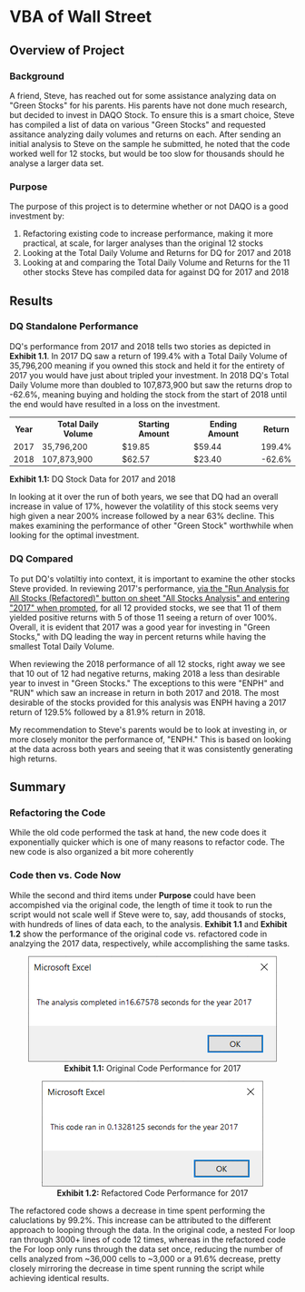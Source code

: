 <h1>VBA of Wall Street</h1>

<h2>Overview of Project</h2>

<h3>Background</h3>

  <p>
  A friend, Steve, has reached out for some assistance analyzing data on "Green Stocks" for his parents.  His parents have not done much research, but decided to invest in DAQO Stock.  To ensure this is a smart choice, Steve has compiled a list of data on various "Green Stocks" and requested assitance analyzing daily volumes and returns on each. After sending an initial analysis to Steve on the sample he submitted, he noted that the code worked well for 12 stocks, but would be too slow for thousands should he analyse a larger data set.
  </p>

<h3>Purpose</h3>

  <p>
  The purpose of this project is to determine whether or not DAQO is a good investment by:
    <ol>
      <li>Refactoring existing code to increase performance, making it more practical, at scale, for larger analyses than the original 12 stocks</li>
      <li>Looking at the Total Daily Volume and Returns for DQ for 2017 and 2018</li>
      <li>Looking at and comparing the Total Daily Volume and Returns for the 11 other stocks Steve has compiled data for against DQ for 2017 and 2018</li>
    </ol>
  </p>

<h2>Results</h2>

<h3>DQ Standalone Performance</h3>
  
  <p>DQ's performance from 2017 and 2018 tells two stories as depicted in <b>Exhibit 1.1</b>.  In 2017 DQ saw a return of 199.4% with a Total Daily Volume of 35,796,200 meaning if you owned this stock and held it for the entirety of 2017 you would have just about tripled your investment.  In 2018 DQ's Total Daily Volume more than doubled to 107,873,900 but saw the returns drop to -62.6%, meaning buying and holding the stock from the start of 2018 until the end would have resulted in a loss on the investment.
  </p>
  
  <p align="center">
  <table>
    <tr>
      <th>Year</th>
      <th>Total Daily Volume</th>
      <th>Starting Amount</th>
      <th>Ending Amount</th>
      <th>Return</th>
    </tr>
    <tr>
      <td>2017</td>
      <td>35,796,200</td>
      <td>$19.85</td>
      <td>$59.44</td>
      <td>199.4%</td>
    </tr>
    <tr>
      <td>2018</td>
      <td>107,873,900</td>
      <td>$62.57</td>
      <td>$23.40</td>
      <td>-62.6%</td>
    </tr>
  </table>
  <b>Exhibit 1.1:</b> DQ Stock Data for 2017 and 2018
  </p>
  
  <p>
  In looking at it over the run of both years, we see that DQ had an overall increase in value of 17%, however the volatility of this stock seems very high given a near 200% increase followed by a near 63% decline.  This makes examining the performance of other "Green Stock" worthwhile when looking for the optimal investment.
  </p>
  
<h3>DQ Compared</h3>
  
  <p>
  To put DQ's volatiltiy into context, it is important to examine the other stocks Steve provided.  In reviewing 2017's performance, <a href="https://github.com/tc9993/stock-analysis/blob/main/VBA_Challenge.xlsm" target="_blank">via the "Run Analysis for All Stocks (Refactored)" button on sheet "All Stocks Analysis" and entering "2017" when prompted</a>, for all 12 provided stocks, we see that 11 of them yielded positive returns with 5 of those 11 seeing a return of over 100%.  Overall, it is evident that 2017 was a good year for investing in "Green Stocks," with DQ leading the way in percent returns while having the smallest Total Daily Volume.
  </p>
  <p>
  When reviewing the 2018 performance of all 12 stocks, right away we see that 10 out of 12 had negative returns, making 2018 a less than desirable year to invest in "Green Stocks."  The exceptions to this were "ENPH" and "RUN" which saw an increase in return in both 2017 and 2018.  The most desirable of the stocks provided for this analysis was ENPH having a 2017 return of 129.5% followed by a 81.9% return in 2018.
  </p>
  <p>
  My recommendation to Steve's parents would be to look at investing in, or more closely monitor the performance of, "ENPH."  This is based on looking at the data across both years and seeing that it was consistently generating high returns.
  </p>

<h2>Summary</h2>

<h3>Refactoring the Code</h3>
<p>
    While the old code performed the task at hand, the new code does it exponentially quicker which is one of many reasons to refactor code.  The new code is also organized a bit more coherently

<h3>Code then vs. Code Now</h3>
  <p>
  While the second and third items under <b>Purpose</b> could have been accompished via the original code, the length of time it took to run the script would not scale well if Steve were to, say, add thousands of stocks, with hundreds of lines of data each, to the analysis.  <b>Exhibit 1.1</b> and <b>Exhibit 1.2</b> show the performance of the original code vs. refactored code in analzying the 2017 data, respectively, while accomplishing the same tasks.
  </p>
  <p align="center">
  <img src="https://github.com/tc9993/stock-analysis/blob/main/Resources/Original_Code_2017.png?raw=true" alt="Original Code Performance for 2017"><br>
  <b>Exhibit 1.1:</b> Original Code Performance for 2017
  </p>
  <p align = "center">
  <img src="https://github.com/tc9993/stock-analysis/blob/main/Resources/VBA_Challenge_2017.png?raw=true" alt="Refactored Code Performance for 2017"><br>
  <b>Exhibit 1.2:</b> Refactored Code Performance for 2017
  </p>
  <p>
  The refactored code shows a decrease in time spent performing the caluclations by 99.2%.  This increase can be attributed to the different approach to looping through the data.  In the original code, a nested For loop ran through 3000+ lines of code 12 times, whereas in the refactored code the For loop only runs through the data set once, reducing the number of cells analyzed from ~36,000 cells to ~3,000 or a 91.6% decrease, pretty closely mirroring the decrease in time spent running the script while achieving identical results.
  </p>
